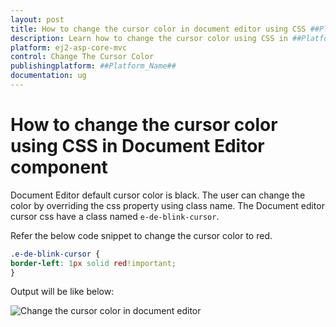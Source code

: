 ```yaml
---
layout: post
title: How to change the cursor color in document editor using CSS ##Platform_Name## Document Editor Component
description: Learn how to change the cursor color using CSS in ##Platform_Name## Document Editor component of syncfusion and more.
platform: ej2-asp-core-mvc
control: Change The Cursor Color
publishingplatform: ##Platform_Name##
documentation: ug
---
```


# How to change the cursor color using CSS in Document Editor component

Document Editor default cursor color is black. The user can change the color by overriding the css property using class name. The Document editor cursor css have a class named `e-de-blink-cursor`.

Refer the below code snippet to change the cursor color to red.

```css
.e-de-blink-cursor {
border-left: 1px solid red!important;
}
```

Output will be like below:

![Change the cursor color in document editor](../images/cursor-css.png)
